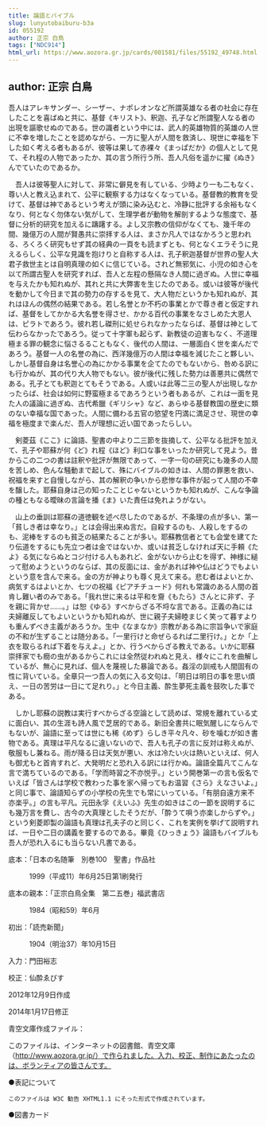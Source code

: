 ```yaml
---
title: 論語とバイブル
slug: lunyutobaiburu-b3a
id: 055192
author: 正宗 白鳥
tags: ["NDC914"]
html_url: https://www.aozora.gr.jp/cards/001581/files/55192_49748.html
---
```


## author: 正宗 白鳥

吾人はアレキサンダー、シーザー、ナポレオンなど所謂英雄なる者の社会に存在したことを喜ばぬと共に、基督《キリスト》、釈迦、孔子など所謂聖人なる者の出現を謳歌せぬのである。世の識者という中には、武人的英雄物質的英雄の人世に不幸を増したことを認めながら、一方に聖人が人間を救済し、現世に幸福を下した如く考える者もあるが、彼等は果して赤裸々《まっぱだか》の個人として見て、それ程の人物であったか、其の言う所行う所、吾人凡俗を遥かに擢《ぬき》んでていたのであるか。

　吾人は彼等聖人に対して、非常に僻見を有している、少時より一も二もなく、尊い人と教え込まれて、公平に観察する力はなくなっている。基督教的教育を受けて、基督は神であるという考えが頭に染み込むと、冷静に批評する余裕もなくなり、何となく勿体ない気がして、生理学者が動物を解剖するような態度で、基督に分析的研究を加えるに躊躇する。よし又宗教の信仰がなくても、幾千年の間、幾億万の人間が賢愚共に崇拝する人は、まさか凡人ではなかろうと思われる、ろくろく研究もせず其の経典の一頁をも読まずとも、何となくエラそうに見えるらしく、公平な見識を抱けりと自称する人は、孔子釈迦基督が世界の聖人大君子救世主とは自明真理の如くに信じている。されど無邪気に、小児の如き心を以て所謂古聖人を研究すれば、吾人と左程の懸隔なき人間に過ぎぬ。人世に幸福を与えたかも知れぬが、其れと共に大弊害を生じたのである。或いは彼等が後代を動かして今日まで其の勢力の存するを見て、大人物だというかも知れぬが、其れはほんの偶然の結果である。若し名誉とか不朽の事業とかで尊き者と仮定すれば、基督をしてかかる大名誉を得させ、かかる百代の事業をなさしめた大恩人は、ピラトであろう。彼れ若し磔刑に処せられなかったならば、基督は神として伝わらなかったであろう。従って十字軍も起らず、新教徒の迫害もなく、不道理極まる罪の観念に悩さるることもなく、後代の人間は、一層面白く世を楽んだであろう。基督一人の名誉の為に、西洋幾億万の人間は幸福を減じたこと夥しい、しかし基督自身は名誉心の為にかかる事業を企てたのでもないから、咎める訳にも行かぬが、其の代り大人物でもない。彼が後代に残した勢力は善悪共に偶然である。孔子とても釈迦とてもそうである。人或いは此等二三の聖人が出現しなかったらば、社会は如何に野蛮極まるであろうという者もあるが、これは一面を見た人の議論に過ぎぬ、古代希臘《ギリシャ》など、あらゆる基督教国の歴史に類のない幸福な国であった。人間に備わる五官の慾望を円満に満足させ、現世の幸福を極度まで楽んだ、吾人が理想に近い国であったらしい。

　剣菱茲《ここ》に論語、聖書の中より二三節を抜摘して、公平なる批評を加えて、孔子や耶蘇が何《ど》れ程《ほど》利口な事をいったか研究して見よう。昔からこの二つの書は註釈や批評が無限であって、一字一句の研究にも幾多の人間を苦しめ、色んな騒動まで起して、殊にバイブルの如きは、人間の罪悪を救い、祝福を来すと自慢しながら、其の解釈の争いから悲惨な事件が起って人間の不幸を醸した。耶蘇自身は己の知ったことじゃないというかも知れぬが、こんな争論の種ともなる曖昧の言論を播《ま》いた責任は免れようがない。

　山上の垂訓は耶蘇の道徳観を述べ尽したのであるが、不条理の点が多い、第一「貧しき者は幸なり。」とは会得出来ぬ言だ。自殺するのも、人殺しをするのも、泥棒をするのも貧乏の結果たることが多い。耶蘇教信者とても会堂を建てたり伝道をするにも先立つ者は金ではないか、或いは貧乏しなければ天に手頼《たよ》る気にならぬとコジ付ける人もあれど、金がないから止むを得ず、神様に縋って慰めようというのならば、其の反面には、金があれば神や仏はどうでもよいという意を含んで来る。金の方が神よりも尊く見えて来る。悲む者はよいとか、病気するはよいとか、七ツの祝福《ピアチチュード》何れも常識のある人間の首肯し難い者のみである。「我れ世に来るは平和を齎《もたら》さんとに非ず、子を親に背かせ……。」は恕《ゆる》すべからざる不埒な言である。正義の為には夫婦離反してもよいというかも知れぬが、世に親子夫婦睦まじく笑って暮すよりも重んずべき主義があろうか。生中《なまなか》宗教がある為に宗旨争いで家庭の不和が生ずることは随分ある。「一里行けと命ぜらるれば二里行け。」とか「上衣を取らるれば下着を与えよ。」とか、行うべからざる教えである。いかに耶蘇崇拝家でも癇の虫があるからこれには全然従われぬと見え、様々にこれを曲解しているが、無心に見れば、個人を蔑視した暴論である。姦淫の訓戒も人間固有の性に背いている。全章只一つ吾人の気に入る文句は、「明日は明日の事を思い煩え、一日の苦労は一日にて足れり。」と今日主義、酔生夢死主義を鼓吹した事である。

　しかし耶蘇の説教は実行すべからざる空論として読めば、常規を離れている丈に面白い、其の生涯も詩人風で芝居的である。新旧全書共に眠気醒しにならんでもないが、論語に至っては世にも稀《めず》らしき平々凡々、砂を噛むが如き書物である。真理は平凡なるに違いないので、吾人も孔子の言に反対は称えぬが、敬服もし兼ねる。雨が降る日は天気が悪い、水は冷たい火は熱いといえば、何人も御尤もと首肯すれど、大発明だと恐れ入る訳には行かぬ。論語全篇凡てこんな言で満ちているのである。「学而時習之不亦悦乎。」という開巻第一の言も仮名でいえば「皆さんは学校で教わった事を家へ帰ってもお温習《さら》えなさいよ。」と同じ事で、論語知らずの小学校の先生でも常にいっている。「有朋自遠方来不亦楽乎。」の言も平凡。元田永孚《えいふ》先生の如きはこの一節を説明するにも幾万言を費し、古今の大真理としたそうだが、「酔うて唄う亦楽しからずや。」という剣菱即製の論語も真理は孔夫子のと同じく、これを実例を挙げて説明すれば、一日や二日の講義を要するのである。畢竟《ひっきょう》論語もバイブルも吾人が恐れ入るにも当らない凡書である。













底本：「日本の名随筆　別巻100　聖書」作品社

　　　1999（平成11）年6月25日第1刷発行

底本の親本：「正宗白鳥全集　第二五巻」福武書店

　　　1984（昭和59）年6月

初出：「読売新聞」

　　　1904（明治37）年10月15日

入力：門田裕志

校正：仙酔ゑびす

2012年12月9日作成

2014年1月17日修正

青空文庫作成ファイル：

このファイルは、インターネットの図書館、青空文庫（http://www.aozora.gr.jp/）で作られました。入力、校正、制作にあたったのは、ボランティアの皆さんです。











●表記について


	このファイルは W3C 勧告 XHTML1.1 にそった形式で作成されています。







●図書カード